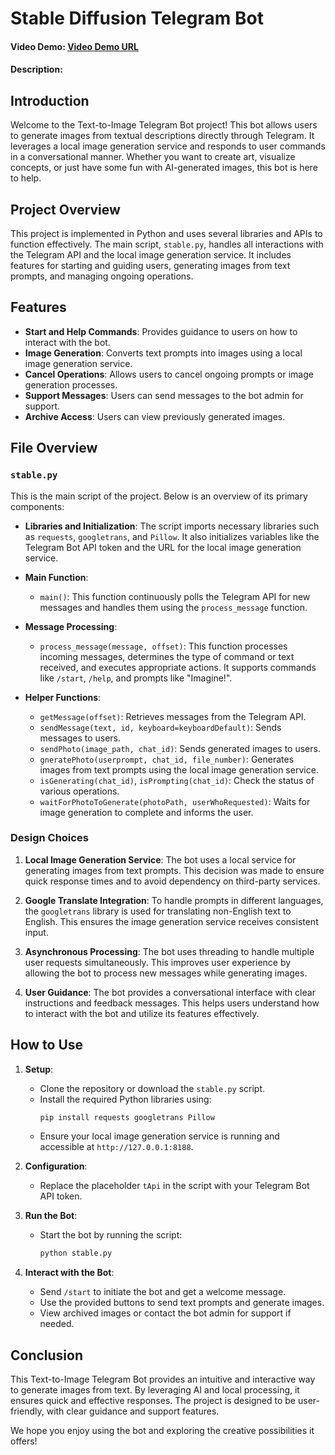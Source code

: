 # Stable Diffusion Telegram Bot
#### Video Demo: [Video Demo URL](<https://youtu.be/zBZyMhIeArk>)
#### Description:

## Introduction

Welcome to the Text-to-Image Telegram Bot project! This bot allows users to generate images from textual descriptions directly through Telegram. It leverages a local image generation service and responds to user commands in a conversational manner. Whether you want to create art, visualize concepts, or just have some fun with AI-generated images, this bot is here to help.

## Project Overview

This project is implemented in Python and uses several libraries and APIs to function effectively. The main script, `stable.py`, handles all interactions with the Telegram API and the local image generation service. It includes features for starting and guiding users, generating images from text prompts, and managing ongoing operations.

## Features

- **Start and Help Commands**: Provides guidance to users on how to interact with the bot.
- **Image Generation**: Converts text prompts into images using a local image generation service.
- **Cancel Operations**: Allows users to cancel ongoing prompts or image generation processes.
- **Support Messages**: Users can send messages to the bot admin for support.
- **Archive Access**: Users can view previously generated images.

## File Overview

### `stable.py`

This is the main script of the project. Below is an overview of its primary components:

- **Libraries and Initialization**: The script imports necessary libraries such as `requests`, `googletrans`, and `Pillow`. It also initializes variables like the Telegram Bot API token and the URL for the local image generation service.

- **Main Function**: 
  - `main()`: This function continuously polls the Telegram API for new messages and handles them using the `process_message` function.

- **Message Processing**:
  - `process_message(message, offset)`: This function processes incoming messages, determines the type of command or text received, and executes appropriate actions. It supports commands like `/start`, `/help`, and prompts like "Imagine!".

- **Helper Functions**:
  - `getMessage(offset)`: Retrieves messages from the Telegram API.
  - `sendMessage(text, id, keyboard=keyboardDefault)`: Sends messages to users.
  - `sendPhoto(image_path, chat_id)`: Sends generated images to users.
  - `gneratePhoto(userprompt, chat_id, file_number)`: Generates images from text prompts using the local image generation service.
  - `isGenerating(chat_id)`, `isPrompting(chat_id)`: Check the status of various operations.
  - `waitForPhotoToGenerate(photoPath, userWhoRequested)`: Waits for image generation to complete and informs the user.

### Design Choices

1. **Local Image Generation Service**: The bot uses a local service for generating images from text prompts. This decision was made to ensure quick response times and to avoid dependency on third-party services.

2. **Google Translate Integration**: To handle prompts in different languages, the `googletrans` library is used for translating non-English text to English. This ensures the image generation service receives consistent input.

3. **Asynchronous Processing**: The bot uses threading to handle multiple user requests simultaneously. This improves user experience by allowing the bot to process new messages while generating images.

4. **User Guidance**: The bot provides a conversational interface with clear instructions and feedback messages. This helps users understand how to interact with the bot and utilize its features effectively.

## How to Use

1. **Setup**:
   - Clone the repository or download the `stable.py` script.
   - Install the required Python libraries using:
     ```bash
     pip install requests googletrans Pillow
     ```
   - Ensure your local image generation service is running and accessible at `http://127.0.0.1:8188`.

2. **Configuration**:
   - Replace the placeholder `tApi` in the script with your Telegram Bot API token.

3. **Run the Bot**:
   - Start the bot by running the script:
     ```bash
     python stable.py
     ```

4. **Interact with the Bot**:
   - Send `/start` to initiate the bot and get a welcome message.
   - Use the provided buttons to send text prompts and generate images.
   - View archived images or contact the bot admin for support if needed.

## Conclusion

This Text-to-Image Telegram Bot provides an intuitive and interactive way to generate images from text. By leveraging AI and local processing, it ensures quick and effective responses. The project is designed to be user-friendly, with clear guidance and support features. 

We hope you enjoy using the bot and exploring the creative possibilities it offers!
